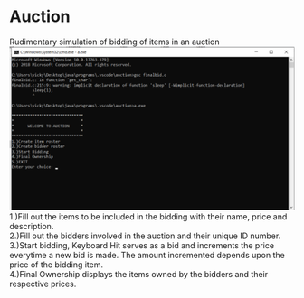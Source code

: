 # Auction
Rudimentary simulation of bidding of items in an auction 
![alt text](https://github.com/Kshitijpawar/Auction/blob/master/Screenshot%20(72).png)  
1.)Fill out the items to be included in the bidding with their name, price and description.  
2.)Fill out the bidders involved in the auction and their unique ID number.  
3.)Start bidding, Keyboard Hit serves as a bid and increments the price everytime a new bid is made. The amount incremented depends upon the price of the bidding item.  
4.)Final Ownership displays the items owned by the bidders and their respective prices.  
